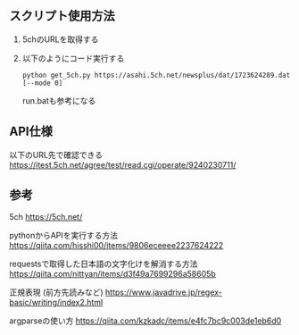 ## スクリプト使用方法

1. 5chのURLを取得する
1. 以下のようにコード実行する
    ```shell
    python get_5ch.py https://asahi.5ch.net/newsplus/dat/1723624289.dat [--mode 0]
    ```

    run.batも参考になる

## API仕様

以下のURL先で確認できる
https://itest.5ch.net/agree/test/read.cgi/operate/9240230711/

## 参考

5ch
https://5ch.net/

pythonからAPIを実行する方法
https://qiita.com/hisshi00/items/9806eceeee2237624222

requestsで取得した日本語の文字化けを解消する方法
https://qiita.com/nittyan/items/d3f49a7699296a58605b

正規表現 (前方先読みなど)
https://www.javadrive.jp/regex-basic/writing/index2.html

argparseの使い方
https://qiita.com/kzkadc/items/e4fc7bc9c003de1eb6d0
